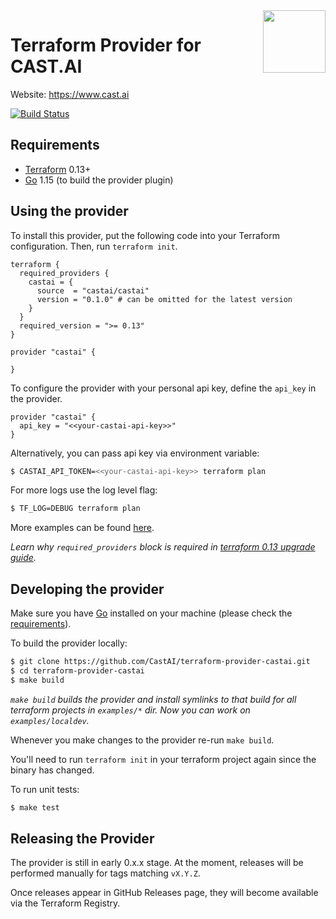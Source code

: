 <a href="https://cast.ai">
    <img src="https://cast.ai/wp-content/themes/cast/assets/img/cast-logo-dark-blue.svg" align="right" height="100" />
</a>

Terraform Provider for CAST.AI
==================


Website: https://www.cast.ai

[![Build Status](https://github.com/castai/terraform-provider-castai/workflows/Build/badge.svg)](https://github.com/castai/terraform-provider-castai/actions)



Requirements
------------

- [Terraform](https://www.terraform.io/downloads.html) 0.13+
- [Go](https://golang.org/doc/install) 1.15 (to build the provider plugin)

Using the provider
----------------------

To install this provider, put the following code into your Terraform configuration. Then, run `terraform init`.

```
terraform {
  required_providers {
    castai = {
      source  = "castai/castai"
      version = "0.1.0" # can be omitted for the latest version
    }
  }
  required_version = ">= 0.13"
}

provider "castai" {

}
```

To configure the provider with your personal api key, define the `api_key` in the provider.
```
provider "castai" {
  api_key = "<<your-castai-api-key>>"
}
```
Alternatively, you can pass api key via environment variable:
```sh
$ CASTAI_API_TOKEN=<<your-castai-api-key>> terraform plan
```

For more logs use the log level flag: 

```sh
$ TF_LOG=DEBUG terraform plan
```



More examples can be found [here](examples/).

_Learn why `required_providers` block is required in [terraform 0.13 upgrade guide](https://www.terraform.io/upgrade-guides/0-13.html#explicit-provider-source-locations)._

Developing the provider
---------------------------

Make sure you have [Go](http://www.golang.org) installed on your machine (please check the [requirements](#requirements)).

To build the provider locally:
```sh
$ git clone https://github.com/CastAI/terraform-provider-castai.git
$ cd terraform-provider-castai
$ make build
```

_`make build` builds the provider and install symlinks to that build for all terraform projects in `examples/*` dir.
Now you can work on `examples/localdev`._

Whenever you make changes to the provider re-run `make build`. 

You'll need to run `terraform init` in your terraform project again since the binary has changed.

To run unit tests:
```sh
$ make test
```

Releasing the Provider
----------------------

The provider is still in early 0.x.x stage. At the moment, releases will be performed manually for tags matching `vX.Y.Z`.

Once releases appear in GitHub Releases page, they will become available via the Terraform Registry.





